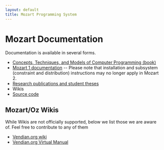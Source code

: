 ```yaml
---
layout: default
title: Mozart Programming System
---
```


# Mozart Documentation

Documentation is available in several forms.

* [Concepts, Techniques, and Models of Computer Programming (book)](http://www.info.ucl.ac.be/~pvr/book.html)
* [Mozart 1 documentation](/mozart-v1/doc-1.4.0/) -- Please note that installation and subsystem (constraint and distribution) instructions may no longer apply in Mozart 2.
* [Research publications and student theses](/papers/)
* Wikis
* [Source code](https://github.com/mozart/mozart2)

## Mozart/Oz Wikis

While Wikis are not officially supported, below we list those we are aware of.
Feel free to contribute to any of them

- [Vendian.org wiki](http://www.vendian.org/oz/wiki/)
- [Vendian.org Virtual Manual](http://www.vendian.org/oz/wiki/index.cgi?VirtualManual)
